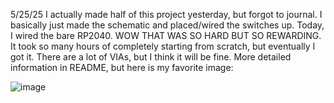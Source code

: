 5/25/25
I actually made half of this project yesterday, but forgot to journal. I basically just made the schematic and placed/wired the switches up. Today, I wired the bare RP2040. WOW THAT WAS SO HARD BUT SO REWARDING. It took so many hours of completely starting from scratch, but eventually I got it. There are a lot of VIAs, but I think it will be fine. More detailed information in README, but here is my favorite image:

![image](https://github.com/user-attachments/assets/98549919-16a8-41cf-b534-abf830c8de1c)
